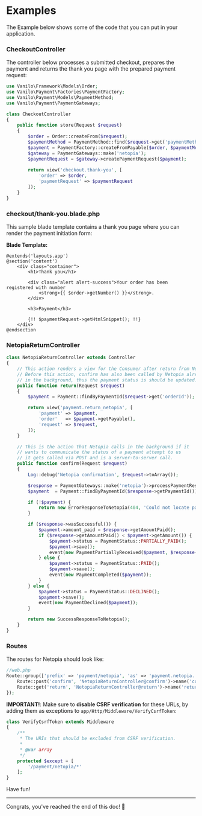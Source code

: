# Examples

The Example below shows some of the code that you can put in your application.

### CheckoutController

The controller below processes a submitted checkout, prepares the payment and returns the thank you
page with the prepared payment request:

```php
use Vanilo\Framework\Models\Order;
use Vanilo\Payment\Factories\PaymentFactory;
use Vanilo\Payment\Models\PaymentMethod;
use Vanilo\Payment\PaymentGateways;

class CheckoutController
{
    public function store(Request $request)
    {
        $order = Order::createFrom($request);
        $paymentMethod = PaymentMethod::find($request->get('paymentMethod'));
        $payment = PaymentFactory::createFromPayable($order, $paymentMethod);
        $gateway = PaymentGateways::make('netopia');
        $paymentRequest = $gateway->createPaymentRequest($payment);
        
        return view('checkout.thank-you', [
            'order' => $order,
            'paymentRequest' => $paymentRequest
        ]);
    }
}
```

### checkout/thank-you.blade.php

This sample blade template contains a thank you page where you can render the payment initiation
form:

**Blade Template:**

```blade
@extends('layouts.app')
@section('content')
    <div class="container">
        <h1>Thank you</h1>

        <div class="alert alert-success">Your order has been registered with number
            <strong>{{ $order->getNumber() }}</strong>.
        </div>

        <h3>Payment</h3>

        {!! $paymentRequest->getHtmlSnippet(); !!}
    </div>
@endsection
```

### NetopiaReturnController

```php
class NetopiaReturnController extends Controller
{
    // This action renders a view for the Consumer after return from Netopia.
    // Before this action, confirm has also been called by Netopia already
    // in the background, thus the payment status is should be updated.
    public function return(Request $request)
    {
        $payment = Payment::findByPaymentId($request->get('orderId'));

        return view('payment.return_netopia', [
            'payment' => $payment,
            'order'   => $payment->getPayable(),
            'request' => $request,
        ]);
    }

    // This is the action that Netopia calls in the background if it
    // wants to communicate the status of a payment attempt to us
    // it gets called via POST and is a server-to-server call.
    public function confirm(Request $request)
    {
        Log::debug('Netopia confirmation', $request->toArray());

        $response = PaymentGateways::make('netopia')->processPaymentResponse($request);
        $payment  = Payment::findByPaymentId($response->getPaymentId());

        if (!$payment) {
            return new ErrorResponseToNetopia(404, 'Could not locate payment with id ' . $response->getPaymentId());
        }

        if ($response->wasSuccessful()) {
            $payment->amount_paid = $response->getAmountPaid();
            if ($response->getAmountPaid() < $payment->getAmount()) {
                $payment->status = PaymentStatus::PARTIALLY_PAID();
                $payment->save();
                event(new PaymentPartiallyReceived($payment, $response->getAmountPaid()));
            } else {
                $payment->status = PaymentStatus::PAID();
                $payment->save();
                event(new PaymentCompleted($payment));
            }
        } else {
            $payment->status = PaymentStatus::DECLINED();
            $payment->save();
            event(new PaymentDeclined($payment));
        }

        return new SuccessResponseToNetopia();
    }
}
```

### Routes

The routes for Netopia should look like:

```php
//web.php
Route::group(['prefix' => 'payment/netopia', 'as' => 'payment.netopia.'], function() {
    Route::post('confirm', 'NetopiaReturnController@confirm')->name('confirm');
    Route::get('return', 'NetopiaReturnController@return')->name('return');
});
```

**IMPORTANT!**: Make sure to **disable CSRF verification** for these URLs, by adding them as
exceptions to `app/Http/Middleware/VerifyCsrfToken`:

```php
class VerifyCsrfToken extends Middleware
{
    /**
     * The URIs that should be excluded from CSRF verification.
     *
     * @var array
     */
    protected $except = [
        '/payment/netopia/*'
    ];
}
```

Have fun!

---
Congrats, you've reached the end of this doc! 🎉
